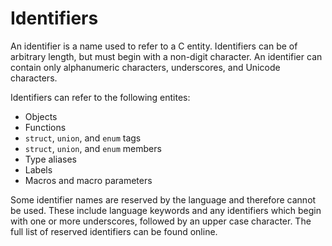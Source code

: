 # Identifiers

An identifier is a name used to refer to a C entity. Identifiers can be of arbitrary length, but must begin with a non-digit character. An identifier can contain only alphanumeric characters, underscores, and Unicode characters.

Identifiers can refer to the following entites:
* Objects
* Functions
* `struct`, `union`, and `enum` tags
* `struct`, `union`, and `enum` members
* Type aliases
* Labels
* Macros and macro parameters

Some identifier names are reserved by the language and therefore cannot be used. These include language keywords and any identifiers which begin with one or more underscores, followed by an upper case character. The full list of reserved identifiers can be found online.
